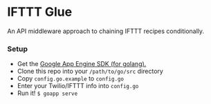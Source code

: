 # IFTTT Glue

An API middleware approach to chaining IFTTT recipes conditionally.

### Setup

* Get the [Google App Engine SDK (for golang).](https://cloud.google.com/appengine/downloads#Google_App_Engine_SDK_for_Go)
* Clone this repo into your `/path/to/go/src` directory
* Copy `config.go.example` to `config.go`
* Enter your Twilio/IFTTT info into `config.go`
* Run it! `$ goapp serve`
